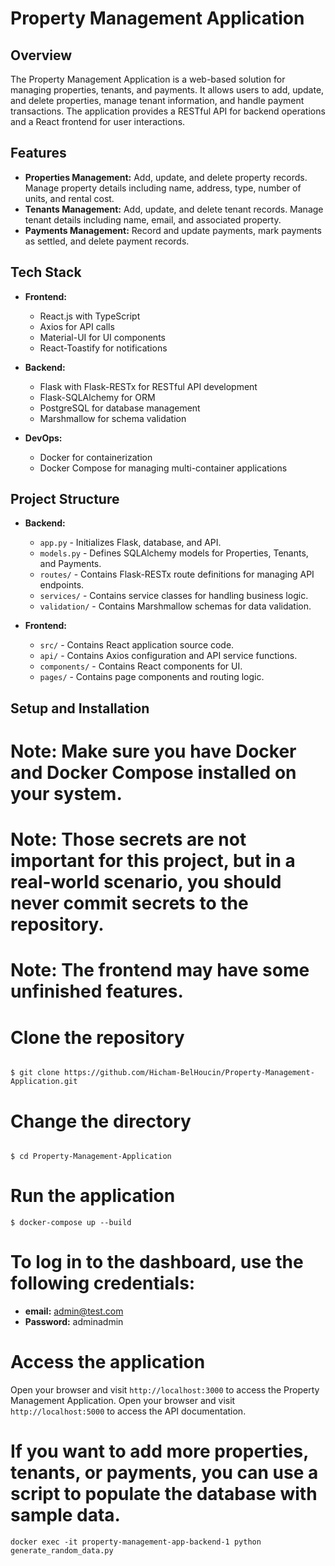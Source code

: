 # Property Management Application

## Overview

The Property Management Application is a web-based solution for managing properties, tenants, and payments. It allows users to add, update, and delete properties, manage tenant information, and handle payment transactions. The application provides a RESTful API for backend operations and a React frontend for user interactions.

## Features

- **Properties Management:** Add, update, and delete property records. Manage property details including name, address, type, number of units, and rental cost.
- **Tenants Management:** Add, update, and delete tenant records. Manage tenant details including name, email, and associated property.
- **Payments Management:** Record and update payments, mark payments as settled, and delete payment records.

## Tech Stack

- **Frontend:**

  - React.js with TypeScript
  - Axios for API calls
  - Material-UI for UI components
  - React-Toastify for notifications

- **Backend:**

  - Flask with Flask-RESTx for RESTful API development
  - Flask-SQLAlchemy for ORM
  - PostgreSQL for database management
  - Marshmallow for schema validation

- **DevOps:**
  - Docker for containerization
  - Docker Compose for managing multi-container applications

## Project Structure

- **Backend:**

  - `app.py` - Initializes Flask, database, and API.
  - `models.py` - Defines SQLAlchemy models for Properties, Tenants, and Payments.
  - `routes/` - Contains Flask-RESTx route definitions for managing API endpoints.
  - `services/` - Contains service classes for handling business logic.
  - `validation/` - Contains Marshmallow schemas for data validation.

- **Frontend:**
  - `src/` - Contains React application source code.
  - `api/` - Contains Axios configuration and API service functions.
  - `components/` - Contains React components for UI.
  - `pages/` - Contains page components and routing logic.

## Setup and Installation

# Note: Make sure you have Docker and Docker Compose installed on your system.

# Note: Those secrets are not important for this project, but in a real-world scenario, you should never commit secrets to the repository.

# Note: The frontend may have some unfinished features.

# Clone the repository

```SHELL

$ git clone https://github.com/Hicham-BelHoucin/Property-Management-Application.git
```

# Change the directory

```SHELL

$ cd Property-Management-Application
```

# Run the application

```SHELL
$ docker-compose up --build
```

# To log in to the dashboard, use the following credentials:

- **email:** admin@test.com
- **Password:** adminadmin

# Access the application

Open your browser and visit `http://localhost:3000` to access the Property Management Application.
Open your browser and visit `http://localhost:5000` to access the API documentation.

# If you want to add more properties, tenants, or payments, you can use a script to populate the database with sample data.

```SHELL
docker exec -it property-management-app-backend-1 python generate_random_data.py
```
